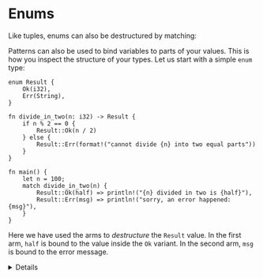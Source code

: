 # Enums

Like tuples, enums can also be destructured by matching:

Patterns can also be used to bind variables to parts of your values. This is how
you inspect the structure of your types. Let us start with a simple `enum` type:

```rust,editable
enum Result {
    Ok(i32),
    Err(String),
}

fn divide_in_two(n: i32) -> Result {
    if n % 2 == 0 {
        Result::Ok(n / 2)
    } else {
        Result::Err(format!("cannot divide {n} into two equal parts"))
    }
}

fn main() {
    let n = 100;
    match divide_in_two(n) {
        Result::Ok(half) => println!("{n} divided in two is {half}"),
        Result::Err(msg) => println!("sorry, an error happened: {msg}"),
    }
}
```

Here we have used the arms to _destructure_ the `Result` value. In the first
arm, `half` is bound to the value inside the `Ok` variant. In the second arm,
`msg` is bound to the error message.

<details>

- The `if`/`else` expression is returning an enum that is later unpacked with a
  `match`.
- You can try adding a third variant to the enum definition and displaying the
  errors when running the code. Point out the places where your code is now
  inexhaustive and how the compiler tries to give you hints.
- The values in the enum variants can only be accessed after being pattern
  matched.
- Demonstrate what happens when the search is inexhaustive. Note the advantage
  the Rust compiler provides by confirming when all cases are handled.
- Save the result of `divide_in_two` in the `result` variable and `match` it in
  a loop. That won't compile because `msg` is consumed when matched. To fix it,
  match `&result` instead of `result`. That will make `msg` a reference so it
  won't be consumed. This
  ["match ergonomics"](https://rust-lang.github.io/rfcs/2005-match-ergonomics.html)
  appeared in Rust 2018. If you want to support older Rust, replace `msg` with
  `ref msg` in the pattern.

</details>
